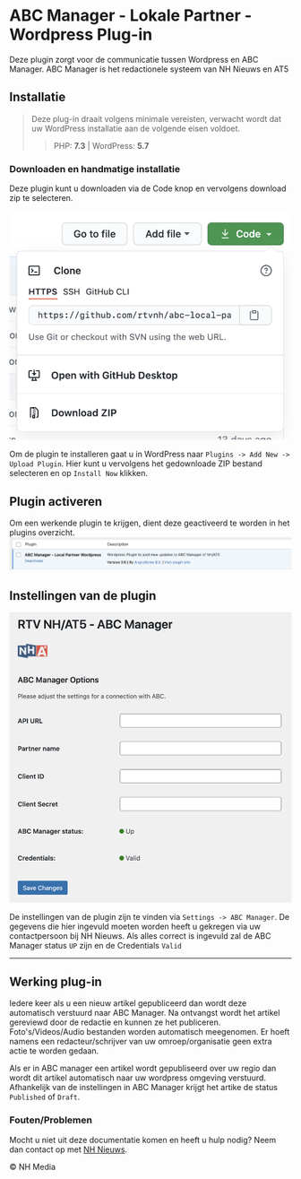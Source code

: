# ABC Manager - Lokale Partner - Wordpress Plug-in

Deze plugin zorgt voor de communicatie tussen Wordpress en ABC Manager. ABC Manager is het redactionele systeem van NH Nieuws en AT5

## Installatie

> Deze plug-in draait volgens minimale vereisten, verwacht wordt dat uw WordPress installatie aan de volgende eisen voldoet.
> > PHP: **7.3** | WordPress: **5.7**

### Downloaden en handmatige installatie

Deze plugin kunt u downloaden via de Code knop en vervolgens download zip te selecteren.

![Clone or Download](./images/clone-download.png)

Om de plugin te installeren gaat u in WordPress naar `Plugins -> Add New -> Upload Plugin`. Hier kunt u vervolgens het
gedownloade ZIP bestand selecteren en op `Install Now` klikken.

## Plugin activeren

Om een werkende plugin te krijgen, dient deze geactiveerd te worden in het plugins overzicht.
![Activate plugin](./images/plugins.png)

## Instellingen van de plugin

![Plugin](./images/plugin.png)

De instellingen van de plugin zijn te vinden via `Settings -> ABC Manager`. De gegevens die hier ingevuld moeten worden
heeft u gekregen via uw contactpersoon bij NH Nieuws. Als alles correct is ingevuld zal de ABC Manager status `UP` zijn
en de Credentials `Valid`

---

## Werking plug-in

Iedere keer als u een nieuw artikel gepubliceerd dan wordt deze automatisch verstuurd naar ABC Manager.
Na ontvangst wordt het artikel gereviewd door de redactie en kunnen ze het publiceren. Foto's/Videos/Audio bestanden
worden automatisch meegenomen. Er hoeft namens een redacteur/schrijver van uw omroep/organisatie geen extra actie
te worden gedaan.

Als er in ABC manager een artikel wordt gepubliseerd over uw regio dan wordt dit artikel automatisch naar uw wordpress
omgeving verstuurd. Afhankelijk van de instellingen in ABC Manager krijgt het artike de status `Published` of `Draft`.

### Fouten/Problemen

Mocht u niet uit deze documentatie komen en heeft u hulp nodig? Neem dan contact op met
[NH Nieuws](https://www.nhnieuws.nl/contact).

&copy;  NH Media
